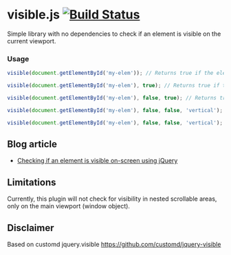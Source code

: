 visible.js [![Build Status](https://travis-ci.org/mvader/visible.js.svg)](https://travis-ci.org/mvader/visible.js)
===========================

Simple library with no dependencies to check if an element is visible on the current viewport.

### Usage
```javascript
visible(document.getElementById('my-elem')); // Returns true if the element is visible!

visible(document.getElementById('my-elem'), true); // Returns true if the element is partially or completely visible!

visible(document.getElementById('my-elem'), false, true); // Returns true if the element is visible even if it's hidden!

visible(document.getElementById('my-elem'), false, false, 'vertical'); // Returns true if the element is visible vertically!

visible(document.getElementById('my-elem'), false, false, 'vertical'); // Returns true if the element is visible horizontally!
```

Blog article
-----------

- [Checking if an element is visible on-screen using jQuery](http://www.teamdf.com/web/jquery-element-onscreen-visibility/194/)


Limitations
-----------

Currently, this plugin will not check for visibility in nested scrollable areas, only on the main viewport (window object).

Disclaimer
----------

Based on customd jquery.visible https://github.com/customd/jquery-visible
